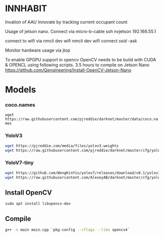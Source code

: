# INNHABIT
Invation of AAU Innovate by tracking current occupant count




Usage of jetson nano.
Connect via micro-b-cable
ssh nvjetson 192.168.55.1

connect to wifi via
nmcli dev wifi
nmcli dev wifi connect *ssid* -ask

Monitor hardware usage via
jtop

To enable GPGPU support in opencv
OpenCV needs to be build with CUDA & OPENCL using following scripts.  3.5 hours to compile on Jetson Nano
https://github.com/Qengineering/Install-OpenCV-Jetson-Nano 


# Models

### coco.names
`wget https://raw.githubusercontent.com/pjreddie/darknet/master/data/coco.names`

### YoloV3
```sh
wget https://pjreddie.com/media/files/yolov3.weights
wget https://raw.githubusercontent.com/pjreddie/darknet/master/cfg/yolov3.cfg
```

### YoloV7-tiny
```sh
wget https://github.com/WongKinYiu/yolov7/releases/download/v0.1/yolov7-tiny.weights
wget https://raw.githubusercontent.com/AlexeyAB/darknet/master/cfg/yolov7-tiny.cfg
```

## Install OpenCV
`sudo apt install libopencv-dev`

## Compile
```sh
g++ -o main main.cpp `pkg-config --cflags --libs opencv4`
```
